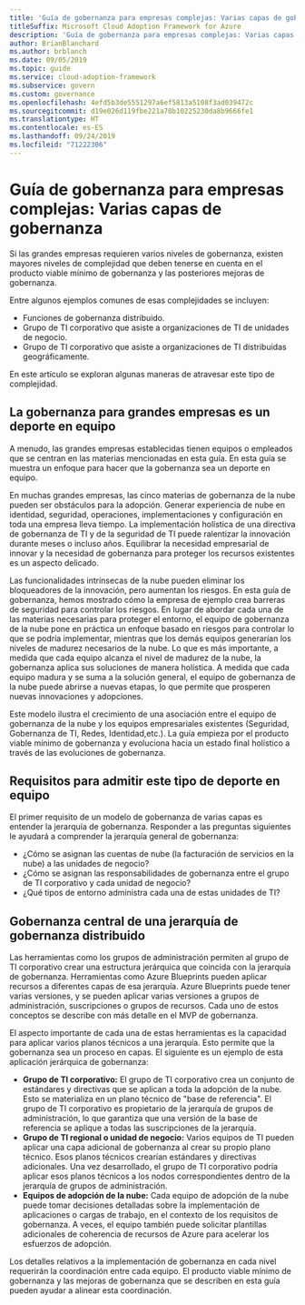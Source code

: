 ```yaml
---
title: 'Guía de gobernanza para empresas complejas: Varias capas de gobernanza'
titleSuffix: Microsoft Cloud Adoption Framework for Azure
description: 'Guía de gobernanza para empresas complejas: Varias capas de gobernanza'
author: BrianBlanchard
ms.author: brblanch
ms.date: 09/05/2019
ms.topic: guide
ms.service: cloud-adoption-framework
ms.subservice: govern
ms.custom: governance
ms.openlocfilehash: 4efd5b3de5551297a6ef5813a5108f3ad039472c
ms.sourcegitcommit: d19e026d119fbe221a78b10225230da8b9666fe1
ms.translationtype: HT
ms.contentlocale: es-ES
ms.lasthandoff: 09/24/2019
ms.locfileid: "71222306"
---
```

# <a name="governance-guide-for-complex-enterprises-multiple-layers-of-governance"></a>Guía de gobernanza para empresas complejas: Varias capas de gobernanza

Si las grandes empresas requieren varios niveles de gobernanza, existen mayores niveles de complejidad que deben tenerse en cuenta en el producto viable mínimo de gobernanza y las posteriores mejoras de gobernanza.

Entre algunos ejemplos comunes de esas complejidades se incluyen:

- Funciones de gobernanza distribuido.
- Grupo de TI corporativo que asiste a organizaciones de TI de unidades de negocio.
- Grupo de TI corporativo que asiste a organizaciones de TI distribuidas geográficamente.

En este artículo se exploran algunas maneras de atravesar este tipo de complejidad.

## <a name="large-enterprise-governance-is-a-team-sport"></a>La gobernanza para grandes empresas es un deporte en equipo

A menudo, las grandes empresas establecidas tienen equipos o empleados que se centran en las materias mencionadas en esta guía. En esta guía se muestra un enfoque para hacer que la gobernanza sea un deporte en equipo.

En muchas grandes empresas, las cinco materias de gobernanza de la nube pueden ser obstáculos para la adopción. Generar experiencia de nube en identidad, seguridad, operaciones, implementaciones y configuración en toda una empresa lleva tiempo. La implementación holística de una directiva de gobernanza de TI y de la seguridad de TI puede ralentizar la innovación durante meses o incluso años. Equilibrar la necesidad empresarial de innovar y la necesidad de gobernanza para proteger los recursos existentes es un aspecto delicado.

Las funcionalidades intrínsecas de la nube pueden eliminar los bloqueadores de la innovación, pero aumentan los riesgos. En esta guía de gobernanza, hemos mostrado cómo la empresa de ejemplo crea barreras de seguridad para controlar los riesgos. En lugar de abordar cada una de las materias necesarias para proteger el entorno, el equipo de gobernanza de la nube pone en práctica un enfoque basado en riesgos para controlar lo que se podría implementar, mientras que los demás equipos generarían los niveles de madurez necesarios de la nube. Lo que es más importante, a medida que cada equipo alcanza el nivel de madurez de la nube, la gobernanza aplica sus soluciones de manera holística. A medida que cada equipo madura y se suma a la solución general, el equipo de gobernanza de la nube puede abrirse a nuevas etapas, lo que permite que prosperen nuevas innovaciones y adopciones.

Este modelo ilustra el crecimiento de una asociación entre el equipo de gobernanza de la nube y los equipos empresariales existentes (Seguridad, Gobernanza de TI, Redes, Identidad,etc.). La guía empieza por el producto viable mínimo de gobernanza y evoluciona hacia un estado final holístico a través de las evoluciones de gobernanza.

## <a name="requirements-to-supporting-such-a-team-sport"></a>Requisitos para admitir este tipo de deporte en equipo

El primer requisito de un modelo de gobernanza de varias capas es entender la jerarquía de gobernanza. Responder a las preguntas siguientes le ayudará a comprender la jerarquía general de gobernanza:

- ¿Cómo se asignan las cuentas de nube (la facturación de servicios en la nube) a las unidades de negocio?
- ¿Cómo se asignan las responsabilidades de gobernanza entre el grupo de TI corporativo y cada unidad de negocio?
- ¿Qué tipos de entorno administra cada una de estas unidades de TI?

## <a name="central-governance-of-a-distributed-governance-hierarchy"></a>Gobernanza central de una jerarquía de gobernanza distribuido

Las herramientas como los grupos de administración permiten al grupo de TI corporativo crear una estructura jerárquica que coincida con la jerarquía de gobernanza. Herramientas como Azure Blueprints pueden aplicar recursos a diferentes capas de esa jerarquía. Azure Blueprints puede tener varias versiones, y se pueden aplicar varias versiones a grupos de administración, suscripciones o grupos de recursos. Cada uno de estos conceptos se describe con más detalle en el MVP de gobernanza.

El aspecto importante de cada una de estas herramientas es la capacidad para aplicar varios planos técnicos a una jerarquía. Esto permite que la gobernanza sea un proceso en capas. El siguiente es un ejemplo de esta aplicación jerárquica de gobernanza:

- **Grupo de TI corporativo:** El grupo de TI corporativo crea un conjunto de estándares y directivas que se aplican a toda la adopción de la nube. Esto se materializa en un plano técnico de "base de referencia". El grupo de TI corporativo es propietario de la jerarquía de grupos de administración, lo que garantiza que una versión de la base de referencia se aplique a todas las suscripciones de la jerarquía.
- **Grupo de TI regional o unidad de negocio:** Varios equipos de TI pueden aplicar una capa adicional de gobernanza al crear su propio plano técnico. Esos planos técnicos crearían estándares y directivas adicionales. Una vez desarrollado, el grupo de TI corporativo podría aplicar esos planos técnicos a los nodos correspondientes dentro de la jerarquía de grupos de administración.
- **Equipos de adopción de la nube:** Cada equipo de adopción de la nube puede tomar decisiones detalladas sobre la implementación de aplicaciones o cargas de trabajo, en el contexto de los requisitos de gobernanza. A veces, el equipo también puede solicitar plantillas adicionales de coherencia de recursos de Azure para acelerar los esfuerzos de adopción.

Los detalles relativos a la implementación de gobernanza en cada nivel requerirán la coordinación entre cada equipo. El producto viable mínimo de gobernanza y las mejoras de gobernanza que se describen en esta guía pueden ayudar a alinear esta coordinación.
